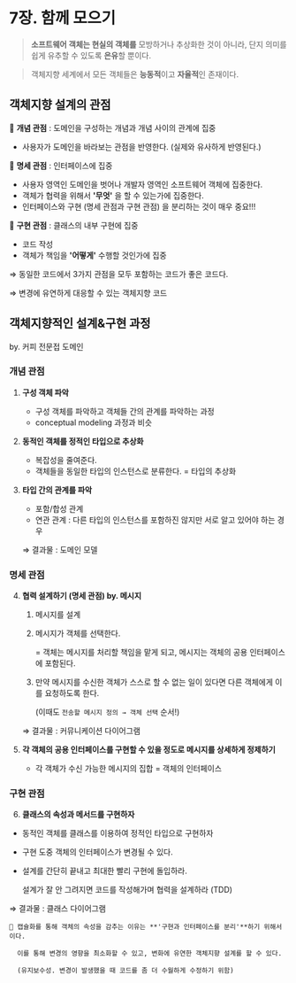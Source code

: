 # 7장. 함께 모으기

> **소프트웨어 객체는 현실의 객체를** 모방하거나 추상화한 것이 아니라, 단지 의미를 쉽게 유추할 수 있도록 **은유**할 뿐이다.

> 객체지향 세계에서 모든 객체들은 **능동적**이고 **자율적**인 존재이다.

## 객체지향 설계의 관점

💠 **개념 관점** : 도메인을 구성하는 개념과 개념 사이의 관계에 집중
 - 사용자가 도메인을 바라보는 관점을 반영한다. (실제와 유사하게 반영된다.)

💠 **명세 관점** : 인터페이스에 집중
- 사용자 영역인 도메인을 벗어나 개발자 영역인 소프트웨어 객체에 집중한다.
- 객체가 협력을 위해서 **'무엇'** 을 할 수 있는가에 집중한다.
- 인터페이스와 구현 (명세 관점과 구현 관점) 을 분리하는 것이 매우 중요!!!

💠 **구현 관점** : 클래스의 내부 구현에 집중
- 코드 작성
- 객체가 책임을 **'어떻게'** 수행할 것인가에 집중

⇒ 동일한 코드에서 3가지 관점을 모두 포함하는 코드가 좋은 코드다.

⇒ 변경에 유연하게 대응할 수 있는 객체지향 코드

## 객체지향적인 설계&구현 과정
   by. 커피 전문접 도메인

### 개념 관점
1. **구성 객체 파악**
   - 구성 객체를 파악하고 객체들 간의 관계를 파악하는 과정
   - conceptual modeling 과정과 비슷

2. **동적인 객체를 정적인 타입으로 추상화**
   - 복잡성을 줄여준다.
   - 객체들을 동일한 타입의 인스턴스로 분류한다. = 타입의 추상화

3. **타입 간의 관계를 파악**
   - 포함/합성 관계
   - 연관 관계 : 다른 타입의 인스턴스를 포함하진 않지만 서로 알고 있어야 하는 경우

   ⇒ 결과물 : 도메인 모델 


### 명세 관점
4. **협력 설계하기 (명세 관점) by. 메시지**
   1. 메시지를 설계
   2. 메시지가 객체를 선택한다.
      
      = 객체는 메시지를 처리할 책임을 맡게 되고, 메시지는 객체의 공용 인터페이스에 포함된다.
   3. 만약 메시지를 수신한 객체가 스스로 할 수 없는 일이 있다면 다른 객체에게 이를 요청하도록 한다.

      (이때도 `전송할 메시지 정의 → 객체 선택` 순서!)
   
   ⇒ 결과물 : 커뮤니케이션 다이어그램
5. **각 객체의 공용 인터페이스를 구현할 수 있을 정도로 메시지를 상세하게 정제하기**
   - 각 객체가 수신 가능한 메시지의 집합 = 객체의 인터페이스


### 구현 관점
6. **클래스의 속성과 메서드를 구현하자**
  - 동적인 객체를 클래스를 이용하여 정적인 타입으로 구현하자
  - 구현 도중 객체의 인터페이스가 변경될 수 있다.
  - 설계를 간단히 끝내고 최대한 빨리 구현에 돌입하라.
    
      설계가 잘 안 그려지면 코드를 작성해가며 협력을 설계하라 (TDD)
    
   ⇒ 결과물 : 클래스 다이어그램

<aside>

    📌 캡슐화를 통해 객체의 속성을 감추는 이유는 **'구현과 인터페이스를 분리'**하기 위해서이다.

      이를 통해 변경의 영향을 최소화할 수 있고, 변화에 유연한 객체지향 설계를 할 수 있다.

      (유지보수성. 변경이 발생했을 때 코드를 좀 더 수월하게 수정하기 위함)

</aside>